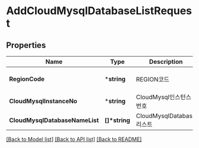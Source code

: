 # AddCloudMysqlDatabaseListRequest

## Properties
Name | Type | Description | Notes
------------ | ------------- | ------------- | -------------
**RegionCode** | ***string** | REGION코드 | [optional] [default to null]
**CloudMysqlInstanceNo** | ***string** | CloudMysql인스턴스번호 | [default to null]
**CloudMysqlDatabaseNameList** | **[]\*string** | CloudMysqlDatabase리스트 | [default to null]

[[Back to Model list]](../README.md#documentation-for-models) [[Back to API list]](../README.md#documentation-for-api-endpoints) [[Back to README]](../README.md)


